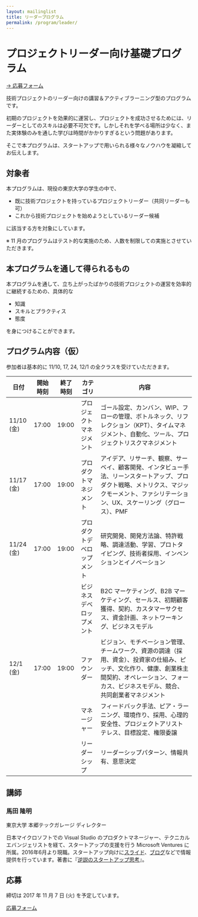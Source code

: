 ```yaml
---
layout: mailinglist
title: リーダープログラム
permalink: /program/leader/
---
```


# プロジェクトリーダー向け基礎プログラム

[→ 応募フォーム](https://goo.gl/forms/vS0O6zByzRO8EVaj1)

技術プロジェクトのリーダー向けの講習＆アクティブラーニング型のプログラムです。

初期のプロジェクトを効果的に運営し、プロジェクトを成功させるためには、リーダーとしてのスキルは必要不可欠です。しかしそれを学べる場所は少なく、また実体験のみを通した学びは時間がかかりすぎるという問題があります。

そこで本プログラムは、スタートアップで用いられる様々なノウハウを凝縮してお伝えします。


## 対象者

本プログラムは、現役の東京大学の学生の中で、

- 既に技術プロジェクトを持っているプロジェクトリーダー（共同リーダーも可）
- これから技術プロジェクトを始めようとしているリーダー候補

に該当する方を対象にしています。

※ 11 月のプログラムはテスト的な実施のため、人数を制限しての実施とさせていただきます。

## 本プログラムを通して得られるもの

本プログラムを通して、立ち上がったばかりの技術プロジェクトの運営を効率的に継続するための、具体的な

- 知識
- スキルとプラクティス
- 態度

を身につけることができます。


## プログラム内容（仮）

参加者は基本的に 11/10, 17, 24, 12/1 の全クラスを受けていただきます。

|  日付 | 開始時刻 | 終了時刻 | カテゴリ | 内容 |
|  ------ | ------ | ------ | ------ | ------ |
|  11/10 (金) | 17:00 | 19:00 | プロジェクトマネジメント | ゴール設定、カンバン、WIP、フローの管理、ボトルネック、リフレクション（KPT）、タイムマネジメント、自動化、ツール、プロジェクトリスクマネジメント |
|  11/17 (金) | 17:00 | 19:00 | プロダクトマネジメント | アイデア、リサーチ、観察、サーベイ、顧客開発、インタビュー手法、リーンスタートアップ、プロダクト戦略、メトリクス、マジックモーメント、ファシリテーション、UX、スケーリング（グロース）、PMF |
|  11/24 (金) | 17:00 | 19:00 | プロダクトデベロップメント | 研究開発、開発方法論、特許戦略、調達活動、学習、プロトタイピング、技術者採用、インベンションとイノベーション |
| | |  | ビジネスデベロップメント | B2C マーケティング、B2B マーケティング、セールス、初期顧客獲得、契約、カスタマーサクセス、資金計画、ネットワーキング、ビジネスモデル |
|  12/1 (金) | 17:00 | 19:00 | ファウンダー | ビジョン、モチベーション管理、チームワーク、資源の調達（採用、資金）、投資家の仕組み、ピッチ、文化作り、健康、創業株主間契約、オペレーション、フォーカス、ビジネスモデル、競合、共同創業者マネジメント |
|  |  |  | マネージャー | フィードバック手法、ピア・ラーニング、環境作り、採用、心理的安全性、プロジェクトアリストテレス、目標設定、権限委譲 |
|  | |  | リーダーシップ | リーダーシップパターン、情報共有、意思決定 |


## 講師

### 馬田 隆明

東京大学 本郷テックガレージ ディレクター

日本マイクロソフトでの Visual Studio のプロダクトマネージャー、テクニカルエバンジェリストを経て、スタートアップの支援を行う Microsoft Ventures に所属。2016年6月より現職。スタートアップ向けに[スライド](https://www.slideshare.net/takaumada/presentations)、[ブログ](https://medium.com/@tumada)などで情報提供を行っています。著書に『[逆説のスタートアップ思考](https://www.amazon.co.jp/dp/B06XTR4GFP/)』。

## 応募

締切は 2017 年 11 月 7 日 (火) を予定しています。

[応募フォーム](https://goo.gl/forms/vS0O6zByzRO8EVaj1)

